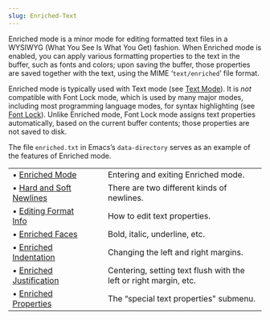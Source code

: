 ```yaml
---
slug: Enriched-Text
---
```


Enriched mode is a minor mode for editing formatted text files in a WYSIWYG (What You See Is What You Get) fashion. When Enriched mode is enabled, you can apply various formatting properties to the text in the buffer, such as fonts and colors; upon saving the buffer, those properties are saved together with the text, using the MIME ‘`text/enriched`’ file format.

Enriched mode is typically used with Text mode (see [Text Mode](/docs/emacs/Text-Mode)). It is *not* compatible with Font Lock mode, which is used by many major modes, including most programming language modes, for syntax highlighting (see [Font Lock](/docs/emacs/Font-Lock)). Unlike Enriched mode, Font Lock mode assigns text properties automatically, based on the current buffer contents; those properties are not saved to disk.

The file `enriched.txt` in Emacs’s `data-directory` serves as an example of the features of Enriched mode.

|                                                                |    |                                                                   |
| :------------------------------------------------------------- | -- | :---------------------------------------------------------------- |
| • [Enriched Mode](/docs/emacs/Enriched-Mode)                   |    | Entering and exiting Enriched mode.                               |
| • [Hard and Soft Newlines](/docs/emacs/Hard-and-Soft-Newlines) |    | There are two different kinds of newlines.                        |
| • [Editing Format Info](/docs/emacs/Editing-Format-Info)       |    | How to edit text properties.                                      |
| • [Enriched Faces](/docs/emacs/Enriched-Faces)                 |    | Bold, italic, underline, etc.                                     |
| • [Enriched Indentation](/docs/emacs/Enriched-Indentation)     |    | Changing the left and right margins.                              |
| • [Enriched Justification](/docs/emacs/Enriched-Justification) |    | Centering, setting text flush with the left or right margin, etc. |
| • [Enriched Properties](/docs/emacs/Enriched-Properties)       |    | The “special text properties" submenu.                            |
